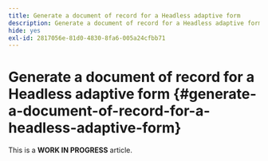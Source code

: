 ```yaml
---
title: Generate a document of record for a Headless adaptive form
description: Generate a document of record for a Headless adaptive form
hide: yes
exl-id: 2817056e-81d0-4830-8fa6-005a24cfbb71
---
```

# Generate a document of record for a Headless adaptive form {#generate-a-document-of-record-for-a-headless-adaptive-form}

<span class="preview"> This is a **WORK IN PROGRESS** article.</span>
